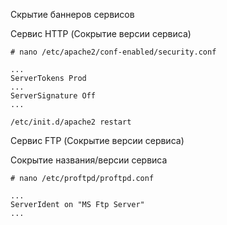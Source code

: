 Скрытие баннеров сервисов

Сервис HTTP (Сокрытие версии сервиса)
```
# nano /etc/apache2/conf-enabled/security.conf
```
```
...
ServerTokens Prod
...
ServerSignature Off
...
```
```
/etc/init.d/apache2 restart
```
Сервис FTP (Сокрытие версии сервиса)

Сокрытие названия/версии сервиса

```
# nano /etc/proftpd/proftpd.conf
```
```
...
ServerIdent on "MS Ftp Server"
...
```
